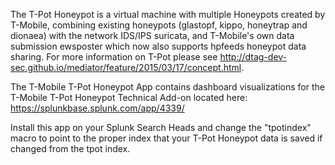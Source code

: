 The T-Pot Honeypot is a virtual machine with multiple Honeypots created by T-Mobile, combining existing honeypots (glastopf, kippo, honeytrap and dionaea) with the network IDS/IPS suricata, and T-Mobile's own data submission ewsposter which now also supports hpfeeds honeypot data sharing. For more information on T-Pot please see http://dtag-dev-sec.github.io/mediator/feature/2015/03/17/concept.html. 

The T-Mobile T-Pot Honeypot App contains dashboard visualizations for the T-Mobile T-Pot Honeypot Technical Add-on located here: https://splunkbase.splunk.com/app/4339/

Install this app on your Splunk Search Heads and change the "tpotindex" macro to point to the proper index that your T-Pot Honeypot data is saved if changed from the tpot index.
